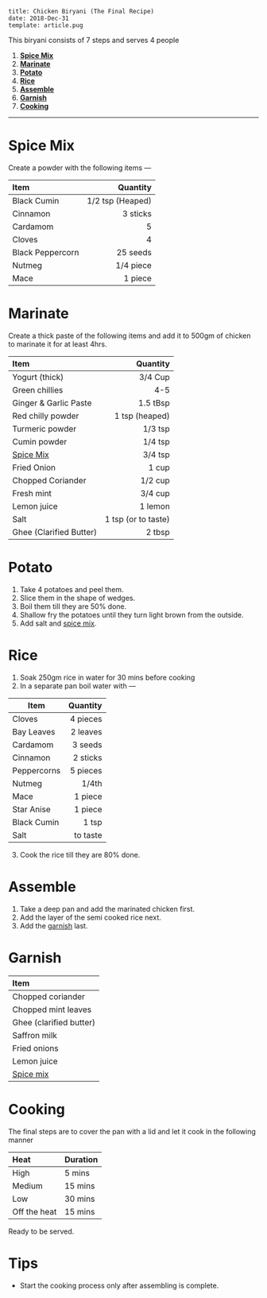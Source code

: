 ```metadata
title: Chicken Biryani (The Final Recipe)
date: 2018-Dec-31
template: article.pug
```

This biryani consists of 7 steps and serves 4 people

1. **[Spice Mix]**
2. **[Marinate]**
3. **[Potato]**
4. **[Rice]**
5. **[Assemble]**
6. **[Garnish]**
7. **[Cooking]**

[spice mix]: #spice-mix
[marinate]: #marinate
[potato]: #potato
[rice]: #rice
[assemble]: #assemble
[garnish]: #garnish
[cooking]: #cooking

---

# Spice Mix

Create a powder with the following items —

| Item             |         Quantity |
| :--------------- | ---------------: |
| Black Cumin      | 1/2 tsp (Heaped) |
| Cinnamon         |         3 sticks |
| Cardamom         |                5 |
| Cloves           |                4 |
| Black Peppercorn |         25 seeds |
| Nutmeg           |        1/4 piece |
| Mace             |          1 piece |

# Marinate

Create a thick paste of the following items and add it to 500gm of chicken to marinate it for at least 4hrs.

| Item                    |            Quantity |
| :---------------------- | ------------------: |
| Yogurt (thick)          |             3/4 Cup |
| Green chillies          |                 4-5 |
| Ginger & Garlic Paste   |            1.5 tBsp |
| Red chilly powder       |      1 tsp (heaped) |
| Turmeric powder         |             1/3 tsp |
| Cumin powder            |             1/4 tsp |
| [Spice Mix]             |             3/4 tsp |
| Fried Onion             |               1 cup |
| Chopped Coriander       |             1/2 cup |
| Fresh mint              |             3/4 cup |
| Lemon juice             |             1 lemon |
| Salt                    | 1 tsp (or to taste) |
| Ghee (Clarified Butter) |              2 tbsp |

# Potato

1. Take 4 potatoes and peel them.
2. Slice them in the shape of wedges.
3. Boil them till they are 50% done.
4. Shallow fry the potatoes until they turn light brown from the outside.
5. Add salt and [spice mix].

# Rice

1. Soak 250gm rice in water for 30 mins before cooking
2. In a separate pan boil water with —

| Item        | Quantity |
| ----------- | -------: |
| Cloves      | 4 pieces |
| Bay Leaves  | 2 leaves |
| Cardamom    |  3 seeds |
| Cinnamon    | 2 sticks |
| Peppercorns | 5 pieces |
| Nutmeg      |    1/4th |
| Mace        |  1 piece |
| Star Anise  |  1 piece |
| Black Cumin |    1 tsp |
| Salt        | to taste |

3. Cook the rice till they are 80% done.

# Assemble

1. Take a deep pan and add the marinated chicken first.
2. Add the layer of the semi cooked rice next.
3. Add the [garnish] last.

# Garnish

| Item                    |
| :---------------------- |
| Chopped coriander       |
| Chopped mint leaves     |
| Ghee (clarified butter) |
| Saffron milk            |
| Fried onions            |
| Lemon juice             |
| [Spice mix]             |

# Cooking

The final steps are to cover the pan with a lid and let it cook in the following manner

| Heat         | Duration |
| :----------- | :------- |
| High         | 5 mins   |
| Medium       | 15 mins  |
| Low          | 30 mins  |
| Off the heat | 15 mins  |

Ready to be served.

# Tips

- Start the cooking process only after assembling is complete.
